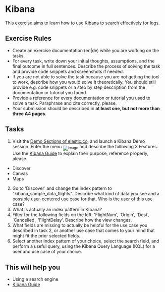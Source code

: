 # Kibana

This exercise aims to learn how to use Kibana to search effectively for logs.

## Exercise Rules

- Create an exercise documentation (en|de) while you are working on the tasks.
- For every task, write down your initial thoughts, assumptions, and the final outcome in full sentences. Describe the process of solving the task and provide code snippets and screenshots if needed.
- If you are not able to solve the task because you are not getting the tool to work, describe how you would solve it theoretically. You should still provide e.g. code snippets or a step by step description from the documentation or tutorial you found.
- Provide a reference for every documentation or tutorial you used to solve a task. Paraphrase and cite correctly, please.
- Your submission should be described in __at least one, but not more than three A4 pages__.

## Tasks

1. Visit the [Demo Sections of elastic.co](https://www.elastic.co/de/demos), and launch a Kibana Demo session. Enter the menu <sub>![image](https://user-images.githubusercontent.com/7222193/146424569-c1af9657-fecc-4c16-b383-c4f90b620b38.png)</sub> and describe the following 3 Features.
Use the [Kibana Guide](https://www.elastic.co/guide/en/kibana/current/index.html) to explain their purpose, reference properly, please. 
  - Discover
  - Canvas
  - Maps
2. Go to 'Discover' and change the index pattern to "kibana_sample_data_flights". Describe what kind of data you see and a possible user-centered use case for that. Who is the user of this use case?
3. What is actually an index pattern in Kibana?
4. Filter for the following fields on the left: 'FlightNum', 'Origin', 'Dest', 'Cancelled', 'FlightDelay'. Describe how the view changes.
5. What fields are missing to actually be helpful for the use case you described in task 2, or another use case that comes to your mind that might fit the prior selected fields.
6. Select another index pattern of your choice, select the search field, and perform a useful query, using the Kibana Query Language (KQL) for a user and use case of your choice.

## This will help you

- Using a search engine
- [Kibana Guide](https://www.elastic.co/guide/en/kibana/current/index.html)
